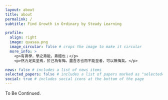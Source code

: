 ```yaml
---
layout: about
title: about
permalink: /
subtitle: Find Growth in Ordinary by Steady Learning

profile:
  align: right
  image: quasaa.png
  image_circular: false # crops the image to make it circular
  more_info: >
    <p>有弗學，學之弗能，弗錯也；</p>
    <p>然力足矣至焉，於己為有悔。盡吾志也而不能至者，可以無悔矣。</p>

news: false # includes a list of news items
selected_papers: false # includes a list of papers marked as "selected={true}"
social: true # includes social icons at the bottom of the page
---
```


To Be Continued.
